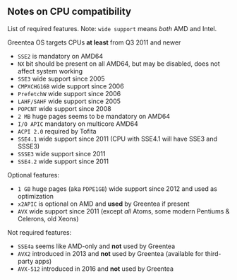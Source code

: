 ## Notes on CPU compatibility

List of required features. Note: `wide support` means *both* AMD and Intel.

Greentea OS targets CPUs **at least** from Q3 2011 and newer

- `SSE2` is mandatory on AMD64
- `NX` bit should be present on all AMD64, but may be disabled, does not affect system working
- `SSE3` wide support since 2005
- `CMPXCHG16B` wide support since 2006
- `PrefetchW` wide support since 2006
- `LAHF/SAHF` wide support since 2005
- `POPCNT` wide support since 2008
- `2 MB` huge pages seems to be mandatory on AMD64
- `I/O APIC` mandatory on multicore AMD64
- `ACPI 2.0` required by Tofita
- `SSE4.1` wide support since 2011 (CPU with SSE4.1 will have SSE3 and SSSE3)
- `SSSE3` wide support since 2011
- `SSE4.2` wide support since 2011

Optional features:

- `1 GB` huge pages (aka `PDPE1GB`) wide support since 2012 and used as optimization
- `x2APIC` is optional on AMD and **used** by Greentea if present
- `AVX` wide support since 2011 (except *all* Atoms, some modern Pentiums & Celerons, old Xeons)

Not required features:

- `SSE4a` seems like AMD-only and **not** used by Greentea
- `AVX2` introduced in 2013 and **not** used by Greentea (available for third-party apps)
- `AVX-512` introduced in 2016 and **not** used by Greentea
